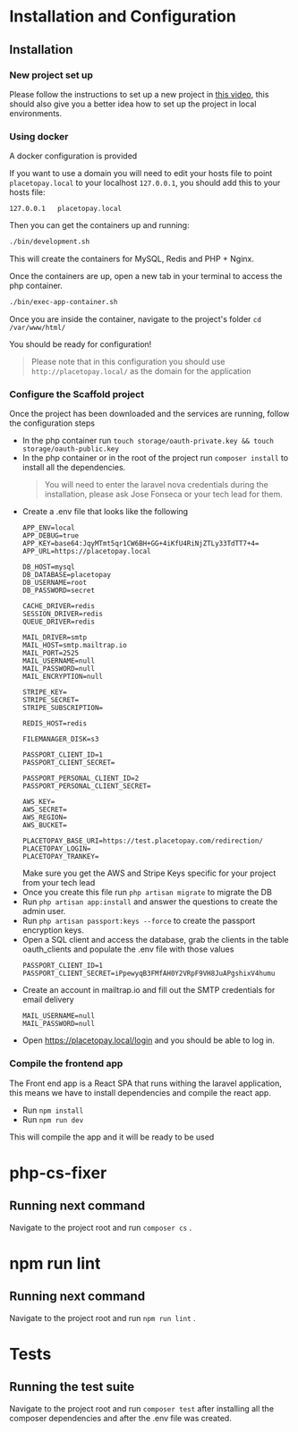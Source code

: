# Installation and Configuration

## Installation

### New project set up
Please follow the instructions to set up a new project in [this video](https://drive.google.com/a/domandtom.com/file/d/1-bS05Xs8dyO2Z07o_f8sx2xVImSRRLLK/view?usp=sharing), this should also give you a better idea how to set up the project in local environments.

### Using docker

A docker configuration is provided

If you want to use a domain you will need to edit your hosts file to point `placetopay.local` to your localhost `127.0.0.1`, you should add this to your hosts file:

```
127.0.0.1	placetopay.local
```

Then you can get the containers up and running:

```bash
./bin/development.sh
```

This will create the containers for MySQL, Redis and PHP + Nginx.

Once the containers are up, open a new tab in your terminal to access the php container.

```bash
./bin/exec-app-container.sh
```

Once you are inside the container, navigate to the project's folder `cd /var/www/html/`

You should be ready for configuration!

>Please note that in this configuration you should use `http://placetopay.local/` as the domain for the application

### Configure the Scaffold project

Once the project has been downloaded and the services are running, follow the configuration steps

- In the php container run `touch storage/oauth-private.key && touch storage/oauth-public.key`
- In the php container or in the root of the project run `composer install` to install all the dependencies.
    > You will need to enter the laravel nova credentials during the installation, please ask Jose Fonseca or your tech lead for them.
- Create a .env file that looks like the following
    ```
    APP_ENV=local
    APP_DEBUG=true
    APP_KEY=base64:JqyMTmt5qr1CW6BH+GG+4iKfU4RiNjZTLy33TdTT7+4=
    APP_URL=https://placetopay.local

    DB_HOST=mysql
    DB_DATABASE=placetopay
    DB_USERNAME=root
    DB_PASSWORD=secret

    CACHE_DRIVER=redis
    SESSION_DRIVER=redis
    QUEUE_DRIVER=redis

    MAIL_DRIVER=smtp
    MAIL_HOST=smtp.mailtrap.io
    MAIL_PORT=2525
    MAIL_USERNAME=null
    MAIL_PASSWORD=null
    MAIL_ENCRYPTION=null

    STRIPE_KEY=
    STRIPE_SECRET=
    STRIPE_SUBSCRIPTION=

    REDIS_HOST=redis

    FILEMANAGER_DISK=s3

    PASSPORT_CLIENT_ID=1
    PASSPORT_CLIENT_SECRET=

    PASSPORT_PERSONAL_CLIENT_ID=2
    PASSPORT_PERSONAL_CLIENT_SECRET=

    AWS_KEY=
    AWS_SECRET=
    AWS_REGION=
    AWS_BUCKET=
  
  PLACETOPAY_BASE_URI=https://test.placetopay.com/redirection/
  PLACETOPAY_LOGIN=
  PLACETOPAY_TRANKEY=
    ```
    Make sure you get the AWS and Stripe Keys specific for your project from your tech lead
- Once you create this file run `php artisan migrate` to migrate the DB
- Run `php artisan app:install` and answer the questions to create the admin user.
- Run `php artisan passport:keys --force` to create the passport encryption keys.
- Open a SQL client and access the database, grab the clients in the table oauth_clients and populate the .env file with those values
    ```
    PASSPORT_CLIENT_ID=1
    PASSPORT_CLIENT_SECRET=iPpewyqB3FMfAH0Y2VRpF9VH8JuAPgshixV4humu
    ```
- Create an account in mailtrap.io and fill out the SMTP credentials for email delivery
    ```
    MAIL_USERNAME=null
    MAIL_PASSWORD=null
    ```
- Open https://placetopay.local/login and you should be able to log in.

### Compile the frontend app

The Front end app is a React SPA that runs withing the laravel application, this means we have to install dependencies and compile the react app.

- Run `npm install`
- Run `npm run dev`

This will compile the app and it will be ready to be used

# php-cs-fixer

## Running next command

Navigate to the project root and run `composer cs` .

# npm run lint

## Running next command

Navigate to the project root and run `npm run lint` .

# Tests

## Running the test suite

Navigate to the project root and run `composer test` after installing all the composer dependencies and after the .env file was created.
